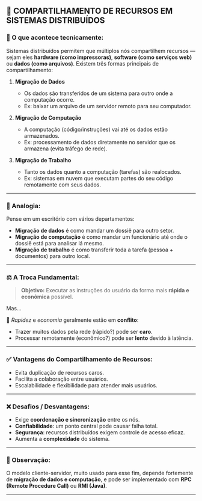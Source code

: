 ## 🔗 COMPARTILHAMENTO DE RECURSOS EM SISTEMAS DISTRIBUÍDOS

### 🔧 O que acontece tecnicamente:

Sistemas distribuídos permitem que múltiplos nós compartilhem recursos — sejam eles **hardware (como impressoras)**, **software (como serviços web)** ou **dados (como arquivos)**. Existem três formas principais de compartilhamento:

1. **Migração de Dados**

   * Os dados são transferidos de um sistema para outro onde a computação ocorre.
   * Ex: baixar um arquivo de um servidor remoto para seu computador.

2. **Migração de Computação**

   * A computação (código/instruções) vai até os dados estão armazenados.
   * Ex: processamento de dados diretamente no servidor que os armazena (evita tráfego de rede).

3. **Migração de Trabalho**

   * Tanto os dados quanto a computação (tarefas) são realocados.
   * Ex: sistemas em nuvem que executam partes do seu código remotamente com seus dados.

---

### 🧠 Analogia:

Pense em um escritório com vários departamentos:

* **Migração de dados** é como mandar um dossiê para outro setor.
* **Migração de computação** é como mandar um funcionário até onde o dossiê está para analisar lá mesmo.
* **Migração de trabalho** é como transferir toda a tarefa (pessoa + documentos) para outro local.

---

### ⚖️ A Troca Fundamental:

> **Objetivo:** Executar as instruções do usuário da forma mais **rápida e econômica** possível.

Mas…

🔴 *Rapidez* e *economia* geralmente estão em **conflito**:

* Trazer muitos dados pela rede (rápido?) pode ser **caro**.
* Processar remotamente (econômico?) pode ser **lento** devido à latência.

---

### ✅ Vantagens do Compartilhamento de Recursos:

* Evita duplicação de recursos caros.
* Facilita a colaboração entre usuários.
* Escalabilidade e flexibilidade para atender mais usuários.

---

### ❌ Desafios / Desvantagens:

* Exige **coordenação e sincronização** entre os nós.
* **Confiabilidade**: um ponto central pode causar falha total.
* **Segurança**: recursos distribuídos exigem controle de acesso eficaz.
* Aumenta a **complexidade** do sistema.

---

### 🧠 Observação:

O modelo cliente-servidor, muito usado para esse fim, depende fortemente de **migração de dados e computação**, e pode ser implementado com **RPC (Remote Procedure Call)** ou **RMI (Java)**.

---


